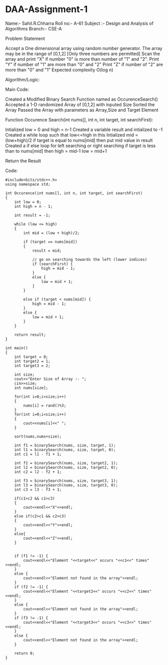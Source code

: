 # DAA-Assignment-1

Name:- Sahil.R.Chharra
Roll no:- A-61
Subject :- Design and Analysis of Algorithms
Branch:- CSE-A

Problem Statement

Accept a One dimensional array using random number generator.
The array may be in the range of [0,1,2] [Only three numbers are permitted]
Scan the array and print "X" if number "0" is more than number of "1" and "2".
Print "Y" if number of "1" are more than "0" and "2"
Print "Z" if number of "2" are more than "0" and "1"
Expected complexity O(log n)


Algorithm/Logic:

Main Code:

Created a Modified Binary Search Function named as OccurenceSearch()
Accepted a 1-D randomized Array of [0,1,2] with inputed Size
Sorted the Array
Passed the Array with parameters as Array,Size and Target Element

Function Occurence Search(int nums[], int n, int target, int searchFirst):

Intialized low = 0 and high = n-1
Created a variable result and intialized to -1
Created a while loop such that low<=high
in this Intialized mid = (low+high)/2
if target is equal to nums[mid] then
  put mid value in result
  Created a if else loop for left searching or right searching
if target is less than to nums[mid] then
  high = mid-1
  low = mid+1
  
Return the Result

Code:
``` #include<iostream>
#include<bits/stdc++.h>
using namespace std;

int Occurence(int nums[], int n, int target, int searchFirst)
{
    int low = 0;
	int high = n - 1;
 
    int result = -1;
 
    while (low <= high)
    {
        int mid = (low + high)/2;
 
        if (target == nums[mid])
        {
            result = mid;
 
            // go on searching towards the left (lower indices)
            if (searchFirst) {
                high = mid - 1;
            }
            else {
                low = mid + 1;
            }
        }
 
        else if (target < nums[mid]) {
            high = mid - 1;
        }
        else {
            low = mid + 1;
        }
    }
 
    return result;
}
 
int main()
{
    int target = 0;
    int target2 = 1;
    int target3 = 2;
    
    int size;
    cout<<"Enter Size of Array :- ";
    cin>>size;
    int nums[size];
    
    for(int i=0;i<size;i++)
    {
    	nums[i] = rand()%3;
	}
	for(int i=0;i<size;i++)
	{
		cout<<nums[i]<<" ";
	}
	
	sort(nums,nums+size);
		
	int f1 = binarySearch(nums, size, target, 1);
	int l1 = binarySearch(nums, size, target, 0);
    int c1 = l1 - f1 + 1;
	
	int f2 = binarySearch(nums, size, target2, 1);
	int l2 = binarySearch(nums, size, target2, 0);
    int c2 = l2 - f2 + 1;
	
	int f3 = binarySearch(nums, size, target3, 1);
	int l3 = binarySearch(nums, size, target3, 0);
    int c3 = l3 - f3 + 1;
    
    if(c1>c2 && c1>c3)
    {
    	cout<<endl<<"X"<<endl;
	}
	else if(c2>c1 && c2>c3)
	{
		cout<<endl<<"Y"<<endl;
	}
	else{
		cout<<endl<<"Z"<<endl;
	}
	
	
    if (f1 != -1) {
        cout<<endl<<"Element "<<target<<" occurs "<<c1<<" times" <<endl;
    }
    else {
    	cout<<endl<<"Element not found in the array"<<endl;
    }
    if (f2 != -1) {
        cout<<endl<<"Element "<<target2<<" occurs "<<c2<<" times" <<endl;
    }
    else {
    	cout<<endl<<"Element not found in the array"<<endl;
    }
    if (f3 != -1) {
        cout<<endl<<"Element "<<target3<<" occurs "<<c3<<" times" <<endl;
    }
    else {
    	cout<<endl<<"Element not found in the array"<<endl;
    }
	 
    return 0;
} 

```
